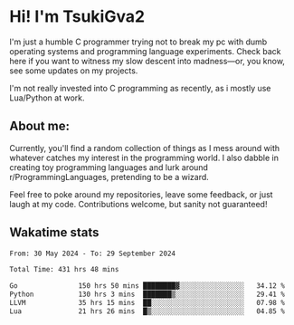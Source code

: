 # Hi! I'm TsukiGva2

I'm just a humble C programmer trying not to break my pc with dumb operating systems and programming language experiments. Check back here if you want to witness my slow descent into madness—or, you know, see some updates on my projects.

I'm not really invested into C programming as recently, as i mostly use Lua/Python at work.

## About me:

Currently, you'll find a random collection of things as I mess around with whatever catches my interest in the programming world. I also dabble in creating toy programming languages and lurk around r/ProgrammingLanguages, pretending to be a wizard.

Feel free to poke around my repositories, leave some feedback, or just laugh at my code. Contributions welcome, but sanity not guaranteed!

## Wakatime stats
<!--START_SECTION:waka-->

```txt
From: 30 May 2024 - To: 29 September 2024

Total Time: 431 hrs 48 mins

Go               150 hrs 50 mins ████████▓░░░░░░░░░░░░░░░░   34.12 %
Python           130 hrs 3 mins  ███████▒░░░░░░░░░░░░░░░░░   29.41 %
LLVM             35 hrs 15 mins  ██░░░░░░░░░░░░░░░░░░░░░░░   07.98 %
Lua              21 hrs 26 mins  █▒░░░░░░░░░░░░░░░░░░░░░░░   04.85 %
```

<!--END_SECTION:waka-->

